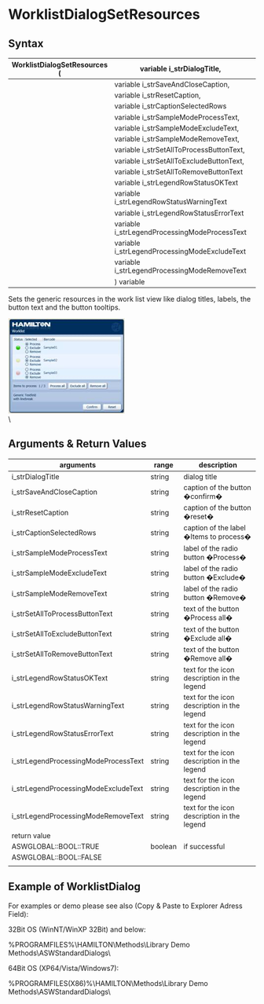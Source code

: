 # WorklistDialogSetResources

## Syntax

| WorklistDialogSetResources ( | variable i\_strDialogTitle,                    |   |
| ---------------------------- | ---------------------------------------------- | - |
|                              | variable i\_strSaveAndCloseCaption,            |   |
|                              | variable i\_strResetCaption,                   |   |
|                              | variable i\_strCaptionSelectedRows             |   |
|                              | variable i\_strSampleModeProcessText,          |   |
|                              | variable i\_strSampleModeExcludeText,          |   |
|                              | variable i\_strSampleModeRemoveText,           |   |
|                              | variable i\_strSetAllToProcessButtonText,      |   |
|                              | variable i\_strSetAllToExcludeButtonText,      |   |
|                              | variable i\_strSetAllToRemoveButtonText        |   |
|                              | variable i\_strLegendRowStatusOKText           |   |
|                              | variable i\_strLegendRowStatusWarningText      |   |
|                              | variable i\_strLegendRowStatusErrorText        |   |
|                              | variable i\_strLegendProcessingModeProcessText |   |
|                              | variable i\_strLegendProcessingModeExcludeText |   |
|                              | variable i\_strLegendProcessingModeRemoveText  |   |
|                              | ) variable                                     |   |

Sets the generic resources in the work list view like dialog titles, labels, the button text and the button tooltips.

![](<../../../../.gitbook/assets/image (17) (1) (1) (1) (1).png>)\
\


## Arguments & Return Values

| arguments                             | range   | description                                 |
| ------------------------------------- | ------- | ------------------------------------------- |
| i\_strDialogTitle                     | string  | dialog title                                |
| i\_strSaveAndCloseCaption             | string  | caption of the button �confirm�             |
| i\_strResetCaption                    | string  | caption of the button �reset�               |
| i\_strCaptionSelectedRows             | string  | caption of the label �Items to process�     |
| i\_strSampleModeProcessText           | string  | label of the radio button �Process�         |
| i\_strSampleModeExcludeText           | string  | label of the radio button �Exclude�         |
| i\_strSampleModeRemoveText            | string  | label of the radio button �Remove�          |
| i\_strSetAllToProcessButtonText       | string  | text of the button �Process all�            |
| i\_strSetAllToExcludeButtonText       | string  | text of the button �Exclude all�            |
| i\_strSetAllToRemoveButtonText        | string  | text of the button �Remove all�             |
| i\_strLegendRowStatusOKText           | string  | text for the icon description in the legend |
| i\_strLegendRowStatusWarningText      | string  | text for the icon description in the legend |
| i\_strLegendRowStatusErrorText        | string  | text for the icon description in the legend |
| i\_strLegendProcessingModeProcessText | string  | text for the icon description in the legend |
| i\_strLegendProcessingModeExcludeText | string  | text for the icon description in the legend |
| i\_strLegendProcessingModeRemoveText  | string  | text for the icon description in the legend |
| return value                          |         |                                             |
| ASWGLOBAL::BOOL::TRUE                 | boolean | if successful                               |
| ASWGLOBAL::BOOL::FALSE                |         |                                             |
|                                       |         |                                             |

## Example of WorklistDialog

For examples or demo please see also (Copy & Paste to Explorer Adress Field):

32Bit OS (WinNT/WinXP 32Bit) and below:

%PROGRAMFILES%\HAMILTON\Methods\Library Demo Methods\ASWStandardDialogs\\

64Bit OS (XP64/Vista/Windows7):

%PROGRAMFILES(X86)%\HAMILTON\Methods\Library Demo Methods\ASWStandardDialogs\\
